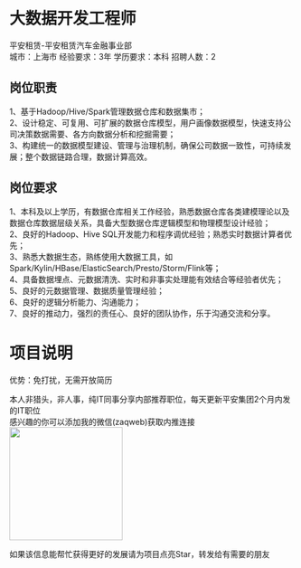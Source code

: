 # 大数据开发工程师
平安租赁-平安租赁汽车金融事业部  
城市：上海市 经验要求：3年 学历要求：本科  招聘人数：2

## 岗位职责
1、基于Hadoop/Hive/Spark管理数据仓库和数据集市；    
2、设计稳定、可复用、可扩展的数据仓库模型，用户画像数据模型，快速支持公司决策数据需要、各方向数据分析和挖掘需要；    
3、构建统一的数据模型建设、管理与治理机制，确保公司数据一致性，可持续发展；整个数据链路合理，数据计算高效。

## 岗位要求
1、本科及以上学历，有数据仓库相关工作经验，熟悉数据仓库各类建模理论以及数据仓库数据层级关系，具备大型数据仓库逻辑模型和物理模型设计经验；   
2、良好的Hadoop、Hive SQL开发能力和程序调优经验；熟悉实时数据计算者优先；    
3、熟悉大数据生态，熟练使用大数据工具，如Spark/Kylin/HBase/ElasticSearch/Presto/Storm/Flink等；   
4、具备数据埋点、元数据清洗、实时和非事实处理能有效结合等经验者优先；   
5、良好的元数据管理、数据质量管理经验；    
6、良好的逻辑分析能力、沟通能力；    
7、良好的推动力，强烈的责任心、良好的团队协作，乐于沟通交流和分享。

# 项目说明

优势：免打扰，无需开放简历

本人非猎头，非人事，纯IT同事分享内部推荐职位，每天更新平安集团2个月内发的IT职位  
感兴趣的你可以添加我的微信(zaqweb)获取内推连接  
<img src="https://github.com/zaqweb/PA-IT-JOBS/blob/master/WechatICode.jpeg"  height="200" width="200">

如果该信息能帮忙获得更好的发展请为项目点亮Star，转发给有需要的朋友




